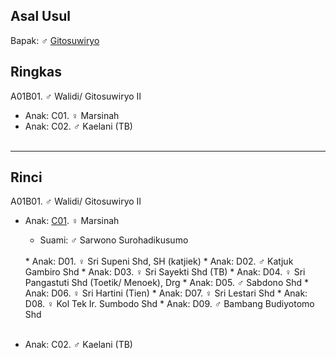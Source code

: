 ## Asal Usul

Bapak: ♂ [Gitosuwiryo][up] 

## Ringkas

A01B01. ♂ Walidi/ Gitosuwiryo II
	<br/>

*	Anak: C01. ♀ Marsinah
*	Anak: C02. ♂ Kaelani (TB)
	<br/><br/>

-- -- --

## Rinci

A01B01. ♂ Walidi/ Gitosuwiryo II
	<br/>

*	Anak: [C01][A01B01C01]. ♀ Marsinah
	*	Suami: ♂ Sarwono Surohadikusumo
	<br/>
	*	Anak: D01. ♀ Sri Supeni Shd, SH (katjiek) 
	*	Anak: D02. ♂ Katjuk Gambiro Shd
	*	Anak: D03. ♀ Sri Sayekti Shd (TB)
	*	Anak: D04. ♀ Sri Pangastuti Shd (Toetik/ Menoek), Drg
	*	Anak: D05. ♂ Sabdono Shd
	*	Anak: D06. ♀ Sri Hartini (Tien) 
	*	Anak: D07. ♀ Sri Lestari Shd
	*	Anak: D08. ♀ Kol Tek Ir. Sumbodo Shd
	*	Anak: D09. ♂ Bambang Budiyotomo Shd
	<br/><br/>

*	Anak: C02. ♂ Kaelani (TB)
	<br/><br/>


[up]: https://github.com/epsi-rns/gitodipuro/blob/master/tree/A01.md

[A01B01C01]: https://github.com/epsi-rns/gitodipuro/blob/master/tree/A01/B01/C01.md

[A01B01C01]: https://github.com/epsi-rns/gitodipuro/blob/master/tree/A01/B01/C01.md

